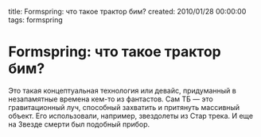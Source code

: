 title: Formspring: что такое трактор бим?
created: 2010/01/28 00:00:00
tags: formspring

# Formspring: что такое трактор бим?

Это такая концептуальная технология или девайс, придуманный в незапамятные времена кем-то из фантастов. Сам ТБ — это гравитационный луч, способный захватить и притянуть массивный объект. Его использовали, например, звездолеты из Стар трека. И еще на Звезде смерти был подобный прибор.